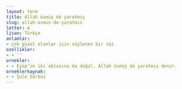 ```yaml
---
layout: term
title: Allah övmüş de yaratmış
slug: allah-ovmus-de-yaratmis
letter: A
lisan: Türkçe
anlamlar:
- çok güzel olanlar için söylenen bir söz
ozellikler:
- - ''
ornekler:
- - Eyüp’ün iki ablasına da doğal, Allah övmüş de yaratmış denir.
orneklerkaynak:
- - Şule Gürbüz
---
```


